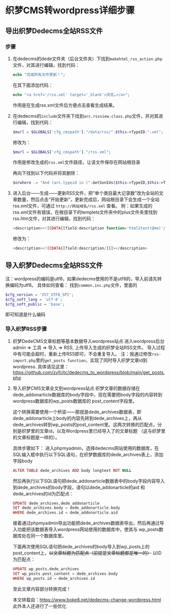 # 织梦CMS转wordpress详细步骤
## 导出织梦Dedecms全站RSS文件
### 步骤
1. 在dedecms的dede文件夹（后台文件夹）下找到`makehtml_rss_action.php`文件，对其进行编辑，找到代码：
    ```php
    echo "完成所有文件更新！";
    ```
      在其下面添加代码：
    ```php
    echo "<a href='/rss.xml' target='_blank'>浏览…</a>";
    ```
    作用是在生成rss.xml文件后方便点击查看生成结果。
2. 在dedecms的`include`文件夹下找到`arc.rssview.class.php`文件，并对其进行编辑，找到代码：
    ```php
    $murl = $GLOBALS['cfg_cmspath']."/data/rss/".$this->TypeID.".xml";
    ```
    修改为：
    ```php
    $murl = $GLOBALS['cfg_cmspath']."/rss.xml";
    ```
    作用是修改生成的`rss.xml`文件路径，让该文件保存在网站根目录
    
    再向下找到以下代码并将其删除：
    ```php
    $orwhere .= "And (arc.typeid in (".GetSonIds($this->TypeID,$this->TypeFields['channeltype']).") )";
    ```
3.  进入后台——生成——更新RSS文件，把“单个类目最大记录数”改为全站的文章数量，然后点击“开始更新”，更新完成后，网站根目录下会生成一个全站rss.xml文件，可通过 `http://网站域名/rss.xml`     查看。
    附：如果生成的rss.xml文件有错误，在根目录下的templets文件夹中的plus文件夹里找到rss.htm文件，对其进行编辑，找到代码：
    ```php
    <description><![CDATA[[field:description function='html2text(@me)'/]]]></description>
    ```
    修改为：
    ```php
    <description><![CDATA[[field:description/]]]></description>
    ```
## 导入织梦Dedecms全站RSS文件
注：wordpress的编码是utf8，如果dedecms使用的不是utf8的，导入前请先转换编码为utf8。
具体如何查看：
找到`common.inc.php`文件，里面的
```php
$cfg_version = 'V57_UTF8_SP2';
$cfg_soft_lang = 'utf-8';
$cfg_soft_public = 'base';
```
即可知道是什么编码
### 导入织梦RSS步骤
1.  织梦DedeCMS文章标题等基本数据导入wordpress站点
    进入wordpress后台admin => 工具 => 导入 => RSS, 上传导入生成的织梦全站RSS文件。
    导入过程中有可能会超时，重新上传RSS即可，不会重复导入。
    注：我通过修改`rss-import.php`里的`get_posts function`，实现了同时导入织梦文章id到wordpress. 具体请见这里：              https://github.com/zyfcjtc/dedecms_to_wordpress/blob/main/get_posts.php
2.  导入织梦CMS文章全文到wordpress站点
    织梦文章的数据存储在dede_addonarticle数据库的body字段中，现在需要把body字段的内容转到wordpress数据库的wp_posts数据库的         post_content字段里。

    这个转换需要使用一个桥梁——那就是dede_archives数据表，即dede_addonarticle上body的内容先转到dede_archives上，再从               dede_archives转到wp_posts的post_content里。这两次转换的匹配点，分别是织梦里的文章id，以及Wordpress里已经导入了的文章标题       （这与织梦里的文章标题是一样的）。
    
    具体步骤如下：
    进入phpmyadmin，选择dedecms网站使用的数据库，在SQL输入框中执行以下SQL语句，在织梦数据库的dede_archives表上，添加字段body
    ```php
    ALTER TABLE dede_archives ADD body longtext NOT NULL
    ```
    然后再执行以下SQL语句把dede_addonarticle数据表中的body字段内容导入到dede_archives的body字段，语句以dede_addonarticle的aid     和dede_archives的id为匹配点：
    ```php
    UPDATE dede_archives,dede_addonarticle
    SET dede_archives.body = dede_addonarticle.body  
    WHERE dede_archives.id = dede_addonarticle.aid
    ```
    接着通过phpmyadmin导出功能把dede_archives数据表导出，然后再通过导入功能把该数据表导入wordpress网站使用的数据库中，使其与       wp_posts数据库处在同一个数据库里。

    下面再次使用SQL语句把dede_archives的body导入到wp_posts上的post_content上，~~以文章标题为匹配点（前提是文章标题都是唯一的）~~ 以ID为匹配点：
    ```php
    UPDATE wp_posts,dede_archives  
    SET wp_posts.post_content = dede_archives.body  
    WHERE wp_posts.id = dede_archives.id
    ```
    至此文章内容部分转换完成！
    
    本文转载自：https://www.boke8.net/dedecms-change-wordpress.html 此外本人还进行了一些优化
